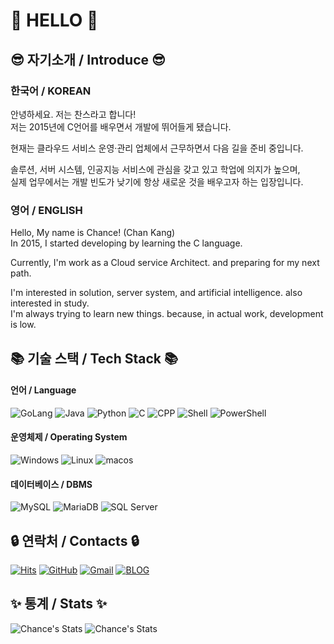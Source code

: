 # 👋 HELLO 👋
## 😎 자기소개 / Introduce 😎

### 한국어 / KOREAN
안녕하세요. 저는 찬스라고 합니다!  
저는 2015년에 C언어를 배우면서 개발에 뛰어들게 됐습니다.  

현재는 클라우드 서비스 운영·관리 업체에서 근무하면서 다음 길을 준비 중입니다.  

솔루션, 서버 시스템, 인공지능 서비스에 관심을 갖고 있고 학업에 의지가 높으며,  
실제 업무에서는 개발 빈도가 낮기에 항상 새로운 것을 배우고자 하는 입장입니다.

### 영어 / ENGLISH
Hello, My name is Chance! (Chan Kang)  
In 2015, I started developing by learning the C language.  
    
Currently, I'm work as a Cloud service Architect. and preparing for my next path.

I'm interested in solution, server system, and artificial intelligence. also interested in study.  
I'm always trying to learn new things. because, in actual work, development is low.
    
## 📚 기술 스택 / Tech Stack 📚
    
#### 언어 / Language
![GoLang](https://img.shields.io/badge/Go-00AED8?style=for-the-badge&logo=Go&logoColor=white)
![Java](https://img.shields.io/badge/Java-E97F00?style=for-the-badge&logo=openjdk&logoColor=white)
![Python](https://img.shields.io/badge/Python-3776AB?style=for-the-badge&logo=Python&logoColor=white)
![C](https://img.shields.io/badge/C-A8B9CC?style=for-the-badge&logo=C&logoColor=white)
![CPP](https://img.shields.io/badge/C++-00599C?style=for-the-badge&logo=C%2B%2B&logoColor=white)
![Shell](https://img.shields.io/badge/Shell-black?style=for-the-badge&logo=Shell&logoColor=white)
![PowerShell](https://img.shields.io/badge/PowerShell-012252?style=for-the-badge&logo=PowerShell&logoColor=white)

#### 운영체제 / Operating System
![Windows](https://img.shields.io/badge/Windows%20Server-0081DA?style=for-the-badge&logo=Windows&logoColor=white)
![Linux](https://img.shields.io/badge/Linux-FCC624?style=for-the-badge&logo=Linux&logoColor=white)
![macos](https://img.shields.io/badge/mac-000000?style=for-the-badge&logo=macos&logoColor=white)

#### 데이터베이스 / DBMS
![MySQL](https://img.shields.io/badge/MySQL-417399?style=for-the-badge&logo=MySQL&logoColor=white)
![MariaDB](https://img.shields.io/badge/MariaDB-002D40?style=for-the-badge&logo=MariaDB&logoColor=white)
![SQL Server](https://img.shields.io/badge/SQL%20Server-D34414?style=for-the-badge&logo=Microsoft%20SQL%20Server&logoColor=white)

## 🔒 연락처 / Contacts 🔒
[![Hits](https://hits.seeyoufarm.com/api/count/incr/badge.svg?url=https%3A%2F%2Fgithub.com%2Fahs0432&count_bg=%2379C83D&title_bg=%23555555&icon=&icon_color=%23E7E7E7&title=hits&edge_flat=false)](https://hits.seeyoufarm.com)
[![GitHub](https://img.shields.io/badge/GitHub-181717?style=for-the-badge&logo=GitHub&logoColor=white)](https://github.com/ahs0432)
[![Gmail](https://img.shields.io/badge/Gmail-EA4335?style=for-the-badge&logo=Gmail&logoColor=white)](mailto:ahs0432@gmail.com)
[![BLOG](https://img.shields.io/badge/Blog-fba56f?style=for-the-badge)](https://blog.false.kr/)

## ✨ 통계 / Stats ✨
![Chance's Stats](https://github-readme-stats.vercel.app/api?username=ahs0432&theme=radical)
![Chance's Stats](https://github-readme-stats.vercel.app/api/top-langs/?username=ahs0432&layout=compact&theme=radical&hide=html,css,svelte)
